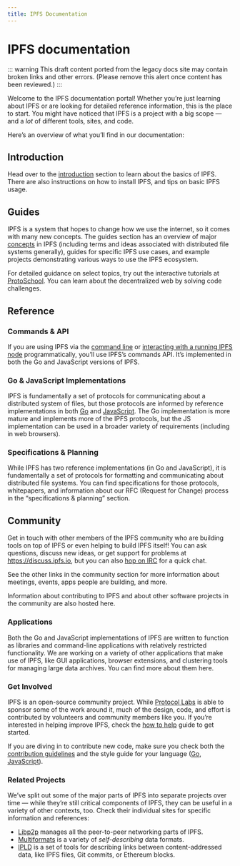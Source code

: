 ```yaml
---
title: IPFS Documentation
---
```


# IPFS documentation

::: warning
This draft content ported from the legacy docs site may contain broken links and other errors. (Please remove this alert once content has been reviewed.)
:::

Welcome to the IPFS documentation portal! Whether you’re just learning about IPFS or are looking for detailed reference information, this is the place to start. You might have noticed that IPFS is a project with a big scope — and a _lot_ of different tools, sites, and code.

Here’s an overview of what you’ll find in our documentation:

## Introduction

Head over to the [introduction](/introduction) section to learn about the basics of IPFS. There are also instructions on how to install IPFS, and tips on basic IPFS usage.

## Guides

IPFS is a system that hopes to change how we use the internet, so it comes with many new concepts. The guides section has an overview of major [concepts](/guides/concepts) in IPFS (including terms and ideas associated with distributed file systems generally), guides for specific IPFS use cases, and example projects demonstrating various ways to use the IPFS ecosystem.

For detailed guidance on select topics, try out the interactive tutorials at [ProtoSchool](https://proto.school). You can learn about the decentralized web by solving code challenges.

## Reference

### Commands & API

If you are using IPFS via the [command line](/reference/api/cli) or [interacting with a running IPFS node](/reference/api/http) programmatically, you’ll use IPFS’s commands API. It’s implemented in both the Go and JavaScript versions of IPFS.

### Go & JavaScript Implementations

IPFS is fundamentally a set of protocols for communicating about a distributed system of files, but those protocols are informed by reference implementations in both [Go](/reference/go/overview) and [JavaScript](/reference/js/overview). The Go implementation is more mature and implements more of the IPFS protocols, but the JS implementation can be used in a broader variety of requirements (including in web browsers).

### Specifications & Planning

While IPFS has two reference implementations (in Go and JavaScript), it is fundamentally a set of protocols for formatting and communicating about distributed file systems. You can find specifications for those protocols, whitepapers, and information about our RFC (Request for Change) process in the “specifications & planning” section.

## Community

Get in touch with other members of the IPFS community who are building tools on top of IPFS or even helping to build IPFS itself! You can ask questions, discuss new ideas, or get support for problems at https://discuss.ipfs.io, but you can also [hop on IRC](/community/irc) for a quick chat.

See the other links in the community section for more information about meetings, events, apps people are building, and more.

Information about contributing to IPFS and about other software projects in the community are also hosted here.

### Applications

Both the Go and JavaScript implementations of IPFS are written to function as libraries and command-line applications with relatively restricted functionality. We are working on a variety of other applications that make use of IPFS, like GUI applications, browser extensions, and clustering tools for managing large data archives. You can find more about them here.

### Get Involved

IPFS is an open-source community project. While [Protocol Labs](https://protocol.ai) is able to sponsor some of the work around it, much of the design, code, and effort is contributed by volunteers and community members like you. If you’re interested in helping improve IPFS, check the [how to help](/community/contribute/how-to-help) guide to get started.

If you are diving in to contribute new code, make sure you check both the [contribution guidelines](https://github.com/ipfs/community/blob/master/CONTRIBUTING.md) and the style guide for your language ([Go](https://github.com/ipfs/community/blob/master/CONTRIBUTING_GO.md), [JavaScript](https://github.com/ipfs/community/blob/master/CONTRIBUTING_JS.md)).

### Related Projects

We’ve split out some of the major parts of IPFS into separate projects over time — while they’re still critical components of IPFS, they can be useful in a variety of other contexts, too. Check their individual sites for specific information and references:

- [Libp2p](https://libp2p.io) manages all the peer-to-peer networking parts of IPFS.
- [Multiformats](https://multiformats.io) is a variety of _self-describing_ data formats.
- [IPLD](https://ipld.io) is a set of tools for describing links between content-addressed data, like IPFS files, Git commits, or Ethereum blocks.
